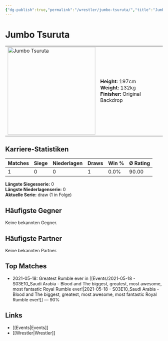 ```yaml
---
{"dg-publish":true,"permalink":"/wrestler/jumbo-tsuruta/","title":"Jumbo Tsuruta","tags":["wrestler"],"noteIcon":""}
---
```



# Jumbo Tsuruta

<table>
        <tr>
        <td><img src="https://github.com/CptSpaulding1980/choke-slam-wrestling/releases/download/images/Jumbo_Tsuruta.png" width="280" alt="Jumbo Tsuruta"></td>
        <td>
        <b>Height:</b> 197cm<br>
        <b>Weight:</b> 132kg<br>
        <b>Finisher:</b> Original Backdrop<br>
        </td>
        </tr>
        </table>
        
## Karriere-Statistiken

| Matches | Siege | Niederlagen | Draws | Win % | Ø Rating |
|---------|-------|-------------|-------|-------|-----------|
| 1 | 0 | 0 | 1 | 0.0% | 90.00 |

**Längste Siegesserie:** 0<br>**Längste Niederlagenserie:** 0<br>**Aktuelle Serie:** draw (1 in Folge)


## Häufigste Gegner
Keine bekannten Gegner.

## Häufigste Partner
Keine bekannten Partner.

## Top Matches
- 2021-05-18: Greatest Rumble ever in [[Events/2021-05-18 - S03E10_Saudi Arabia - Blood and The biggest, greatest, most awesome, most fantastic Royal Rumble ever!\|2021-05-18 - S03E10_Saudi Arabia - Blood and The biggest, greatest, most awesome, most fantastic Royal Rumble ever!]] — 90%

## Links
- [[Events\|Events]]
- [[Wrestler\|Wrestler]]
